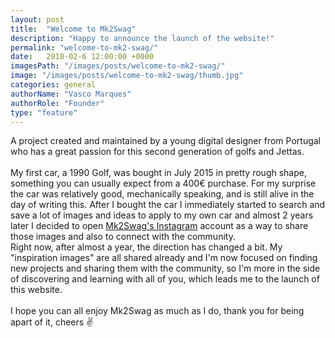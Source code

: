 ```yaml
---
layout: post
title:  "Welcome to Mk2Swag"
description: "Happy to announce the launch of the website!"
permalink: "welcome-to-mk2-swag/"
date:   2018-02-6 12:00:00 +0000
imagesPath: "/images/posts/welcome-to-mk2-swag/"
image: "/images/posts/welcome-to-mk2-swag/thumb.jpg"
categories: general
authorName: "Vasco Marques"
authorRole: "Founder"
type: "feature"
---
```

<div class="spacer-120"></div>

A project created and maintained by a young digital designer from Portugal who has a great passion for this second generation of golfs and Jettas.
<br/><br/>
My first car, a 1990 Golf, was bought in July 2015 in pretty rough shape, something you can usually expect from a 400€ purchase. For my surprise the car was relatively good, mechanically speaking, and is still alive in the day of writing this. After I bought the car I immediately started to search and save a lot of images and ideas to apply to my own car and almost 2 years later I decided to open [Mk2Swag's Instagram](https://www.instagram.com/mk2swag/) account as a way to share those images and also to connect with the community.
<br/>
Right now, after almost a year, the direction has changed a bit. My "inspiration images" are all shared already and I'm now focused on finding new projects and sharing them with the community, so I'm more in the side of discovering and learning with all of you, which leads me to the launch of this website.
<br/><br/>
I hope you can all enjoy Mk2Swag as much as I do, thank you for being apart of it, cheers ✌️
